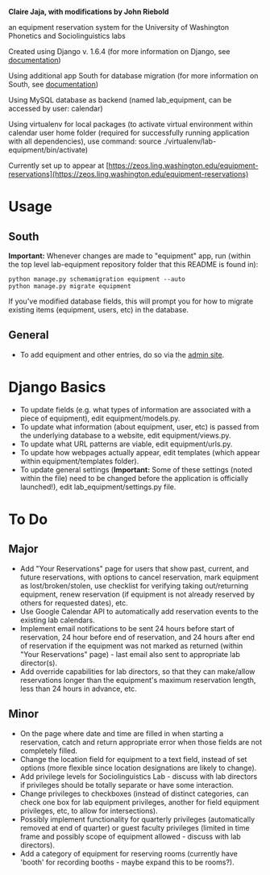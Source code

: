 <b>Claire Jaja, with modifications by John Riebold</b>

an equipment reservation system for the University of Washington Phonetics and Sociolinguistics labs

Created using Django v. 1.6.4 (for more information on Django, see [documentation](https://docs.djangoproject.com/en/1.6/))

Using additional app South for database migration (for more information on South, see [documentation](http://south.readthedocs.org/en/latest/index.html))

Using MySQL database as backend (named lab_equipment, can be accessed by user: calendar)

Using virtualenv for local packages (to activate virtual environment within calendar user home folder (required for successfully running application with all dependencies), use command: source ./virtualenv/lab-equipment/bin/activate)

Currently set up to appear at [https://zeos.ling.washington.edu/equipment-reservations](https://zeos.ling.washington.edu/equipment-reservations)

# Usage
## South
<b>Important:</b> Whenever changes are made to "equipment" app, run (within the top level lab-equipment repository folder that this README is found in):
    
    python manage.py schemamigration equipment --auto
    python manage.py migrate equipment
    
If you've modified database fields, this will prompt you for how to migrate existing items (equipment, users, etc) in the database.

## General
* To add equipment and other entries, do so via the [admin site](https://zeos.ling.washington.edu/equipment-reservations/admin/).

# Django Basics
* To update fields (e.g. what types of information are associated with a piece of equipment), edit equipment/models.py.
* To update what information (about equipment, user, etc) is passed from the underlying database to a website, edit equipment/views.py.
* To update what URL patterns are viable, edit equipment/urls.py.
* To update how webpages actually appear, edit templates (which appear within equipment/templates folder).
* To update general settings (<b>Important:</b> Some of these settings (noted within the file) need to be changed before the application is officially launched!), edit lab_equipment/settings.py file.

# To Do
## Major
* Add "Your Reservations" page for users that show past, current, and future reservations, with options to cancel reservation, mark equipment as lost/broken/stolen, use checklist for verifying taking out/returning equipment, renew reservation (if equipment is not already reserved by others for requested dates), etc.
* Use Google Calendar API to automatically add reservation events to the existing lab calendars.
* Implement email notifications to be sent 24 hours before start of reservation, 24 hour before end of reservation, and 24 hours after end of reservation if the equipment was not marked as returned (within "Your Reservations" page) - last email also sent to appropriate lab director(s).
* Add override capabilities for lab directors, so that they can make/allow reservations longer than the equipment's maximum reservation length, less than 24 hours in advance, etc.

## Minor
* On the page where date and time are filled in when starting a reservation, catch and return appropriate error when those fields are not completely filled.
* Change the location field for equipment to a text field, instead of set options (more flexible since location designations are likely to change).
* Add privilege levels for Sociolinguistics Lab - discuss with lab directors if privileges should be totally separate or have some interaction.
* Change privileges to checkboxes (instead of distinct categories, can check one box for lab equipment privileges, another for field equipment privileges, etc, to allow for intersections).
* Possibly implement functionality for quarterly privileges (automatically removed at end of quarter) or guest faculty privileges (limited in time frame and possibly scope of equipment allowed - discuss with lab directors).
* Add a category of equipment for reserving rooms (currently have 'booth' for recording booths - maybe expand this to be rooms?).

